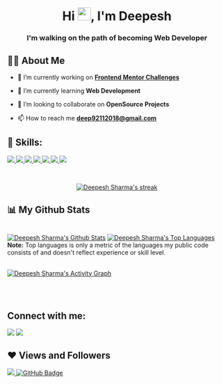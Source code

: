 <!-- 
<a href="#"><img width="100%" height="auto" src="https://i.imgur.com/iXuL1HG.png" height="175px"/></a>
 -->

<h1 align="center">Hi <img src="https://raw.githubusercontent.com/MartinHeinz/MartinHeinz/master/wave.gif" width="30px">, I'm Deepesh</h1>
<h3 align="center">I'm walking on the path of becoming Web Developer</h3>


## 🙋‍♂️ About Me

- 🔭 I’m currently working on **[Frontend Mentor Challenges](https://github.com/deepeshsharmaofficial/Frondend-Mentor-Challenge)**

- 🌱 I’m currently learning **Web Development**

- 👯 I’m looking to collaborate on **OpenSource Projects**

<!-- - 👨‍💻 All of my projects are available at **[My Portfolio](https://subhamraoniar.com)** -->

- 📫 How to reach me **deep92112018@gmail.com**

<!-- - ⚡ Fun fact **I play games and go to the GYM very often.** -->

## 🚀 Skills:

<!-- https://icons8.com/ for icons-->
<p align="left"> 
    <a href="https://www.java.com" target="_blank"> <img src="https://img.icons8.com/color/48/000000/java-coffee-cup-logo.png"/> </a>
    <!-- <a href="https://reactjs.org/" target="_blank"> <img src="https://img.icons8.com/color/48/000000/react-native.png"/> </a> -->
    <a href="https://developer.mozilla.org/en-US/docs/Web/JavaScript" target="_blank"> <img src="https://img.icons8.com/color/48/000000/javascript.png"/> </a> 
    <a href="https://www.w3.org/html/" target="_blank"> <img src="https://img.icons8.com/color/48/000000/html-5.png"/> </a> 
    <a href="https://www.w3schools.com/css/" target="_blank"> <img src="https://img.icons8.com/color/48/000000/css3.png"/> </a> 
    <a href="https://getbootstrap.com" target="_blank"> <img src="https://img.icons8.com/color/48/000000/bootstrap.png"/> </a> 
    <a href="https://www.python.org" target="_blank"> <img src="https://img.icons8.com/color/48/000000/python.png"/> </a> 
    <!-- <a style="padding-right:8px;" href="https://nodejs.org" target="_blank"> <img src="https://img.icons8.com/color/48/000000/nodejs.png"/> </a>  -->
    <a style="padding-right:8px;" href="https://www.mysql.com/" target="_blank"> <img src="https://img.icons8.com/fluent/50/000000/mysql-logo.png"/> </a>
</p>

<!-- [![React Badge](https://img.shields.io/badge/-React-61DBFB?style=for-the-badge&labelColor=black&logo=react&logoColor=61DBFB)](#)  [![Javascript Badge](https://img.shields.io/badge/-Javascript-F0DB4F?style=for-the-badge&labelColor=black&logo=javascript&logoColor=F0DB4F)](#) [![Typescript Badge](https://img.shields.io/badge/-Typescript-007acc?style=for-the-badge&labelColor=black&logo=typescript&logoColor=007acc)](#) [![Nodejs Badge](https://img.shields.io/badge/-Nodejs-3C873A?style=for-the-badge&labelColor=black&logo=node.js&logoColor=3C873A)](#) [![GraphQL Badge](https://img.shields.io/badge/-GraphQl-e535ab?style=for-the-badge&labelColor=black&logo=node.js&logoColor=e535ab)](#) -->
<br/>

<p align="center">
    <a href="https://github.com/deepeshsharmaofficial/github-readme-streak-stats">
        <img title="🔥 Get streak stats for your profile at git.io/streak-stats" alt="Deepesh Sharma's streak" src="https://github-readme-streak-stats.herokuapp.com/?user=deepeshsharmaofficial&theme=black-ice&hide_border=true&stroke=0000&background=060A0CD0"/>
    </a>
</p>

## 📊 My Github Stats

  <br/>
    <a href="https://github.com/deepeshsharmaofficial/github-readme-stats"><img alt="Deepesh Sharma's Github Stats" src="https://github-readme-stats.vercel.app/api?username=deepeshsharmaofficial&show_icons=true&count_private=true&theme=react&hide_border=true&bg_color=0D1117" /></a>
  <a href="https://github.com/deepeshsharmaofficial/github-readme-stats"><img alt="Deepesh Sharma's Top Languages" src="https://github-readme-stats.vercel.app/api/top-langs/?username=deepeshsharmaofficial&langs_count=8&count_private=true&layout=compact&theme=react&hide_border=true&bg_color=0D1117" /></a>
  <br/>
  <b>Note:</b> Top languages is only a metric of the languages my public code consists of and doesn't reflect experience or skill level.


<br/>
<br/>

<a href="https://github.com/deepeshsharmaofficial/github-readme-activity-graph"><img alt="Deepesh Sharma's Activity Graph" src="https://activity-graph.herokuapp.com/graph?username=deepeshsharmaofficial&bg_color=0D1117&color=5BCDEC&line=5BCDEC&point=FFFFFF&hide_border=true" /></a>

<br/>
<br/>

## Connect with me:
<p align="left">

<a href = "https://www.linkedin.com/in/deepeshsharmaofficial/"><img src="https://img.icons8.com/fluent/48/000000/linkedin.png"/></a>
<a href = "https://twitter.com/DeepeshSharma48"><img src="https://img.icons8.com/fluent/48/000000/twitter.png"/></a>
</p>

## ❤ Views and Followers
<a href="https://github.com/deepeshsharmaofficial/github-profile-views-counter">
    <img src="https://komarev.com/ghpvc/?username=deepeshsharmaofficial">
</a>
<a href="https://github.com/deepeshsharmaofficial?tab=followers"><img src="https://img.shields.io/github/followers/deepeshsharmaofficial?label=Followers&style=social" alt="GitHub Badge"></a>

